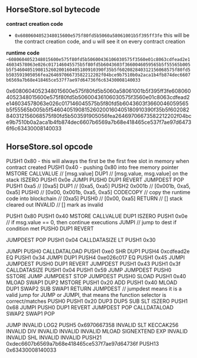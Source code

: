 ## HorseStore.sol bytecode

**contract creation code**
- `0x6080604052348015600e575f80fd5b5060a58061001b5f395ff3fe` this will be the contract creation code, and u will see it on every contract creation

 **runtime code**
-`6080604052348015600e575f80fd5b50600436106030575f3560e01c8063cdfead2e146034578063e026c017146045575b5f80fd5b6043603f3660046059565b5f55565b005b5f5460405190815260200160405180910390f35b5f602082840312156068575f80fd5b503591905056fea26469706673582212202f04bce9b7510b0a2aca1b4fb874dec6607b6569a7b68e418465ce537f7ae97d64736f6c63430008140033`

0x6080604052348015600e575f80fd5b5060a58061001b5f395ff3fe6080604052348015600e575f80fd5b50600436106030575f3560e01c8063cdfead2e146034578063e026c017146045575b5f80fd5b6043603f3660046059565b5f55565b005b5f5460405190815260200160405180910390f35b5f602082840312156068575f80fd5b503591905056fea26469706673582212202f04bce9b7510b0a2aca1b4fb874dec6607b6569a7b68e418465ce537f7ae97d64736f6c63430008140033


## HorseStore.sol opcode

<!-- CONTRACT CREATION CODE -->
PUSH1 0x80 - this will always the first be the first free slot in memory when contract created
PUSH1 0x40 - pushing 0x80 into free memory pointer
MSTORE
CALLVALUE // [msg.value]
DUP1      // [msg.value, msg.value] on the stack
ISZERO
PUSH1 0x0e
JUMPI
PUSH0
DUP1
REVERT
JUMPDEST
POP
PUSH1 0xa5 // [0xa5]
DUP1    // [0xa5, 0xa5]
PUSH2 0x001b // [0x001b, 0xa5, 0xa5]
PUSH0   // [0x00, 0x001b, 0xa5, 0xa5]
CODECOPY // copy the runtime code into blockchain // [0xa5]
PUSH0   // [0x00, 0xa5]
RETURN      // [] stack cleared out
INVALID     // [] mark as invalid


<!-- RUNTIME CODE -->
PUSH1 0x80
PUSH1 0x40
MSTORE
CALLVALUE
DUP1
ISZERO
PUSH1 0x0e
// if msg.value == 0, then continue executions
JUMPI // jump to dest if condition met
PUSH0
DUP1
REVERT

JUMPDEST
POP
PUSH1 0x04
CALLDATASIZE
LT
PUSH1 0x30
<!-- if calldata size less than 4 byte, then jump to program counter -->
JUMPI
PUSH0
CALLDATALOAD
PUSH1 0xe0
SHR
DUP1
PUSH4 0xcdfead2e
EQ
PUSH1 0x34
JUMPI
DUP1
PUSH4 0xe026c017
EQ
PUSH1 0x45
JUMPI
JUMPDEST
PUSH0
DUP1
REVERT
JUMPDEST
PUSH1 0x43
PUSH1 0x3f
CALLDATASIZE
PUSH1 0x04
PUSH1 0x59
JUMP
JUMPDEST
PUSH0
SSTORE
JUMP
JUMPDEST
STOP
JUMPDEST
PUSH0
SLOAD
PUSH1 0x40
MLOAD
SWAP1
DUP2
MSTORE
PUSH1 0x20
ADD
PUSH1 0x40
MLOAD
DUP1
SWAP2
SUB
SWAP1
RETURN
JUMPDEST  // jumpdest means it is a valid jump for JUMP or JUMPI, that means the function selector is correct/matches
PUSH0
PUSH1 0x20
DUP3
DUP5
SUB
SLT
ISZERO
PUSH1 0x68
JUMPI
PUSH0
DUP1
REVERT
JUMPDEST
POP
CALLDATALOAD
SWAP2
SWAP1
POP

<!-- METADATA -->
JUMP
INVALID
LOG2
PUSH5 0x6970667358
INVALID
SLT
KECCAK256
INVALID
DIV
INVALID
INVALID
INVALID
MLOAD
SIGNEXTEND
EXP
INVALID
INVALID
SHL
INVALID
INVALID
PUSH21 0xdec6607b6569a7b68e418465ce537f7ae97d64736f
PUSH13 0x63430008140033